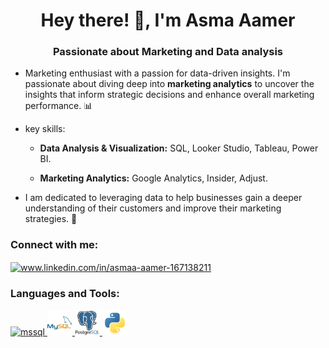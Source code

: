 <h1 align="center">Hey there! 👋, I'm Asma Aamer</h1>
<h3 align="center">Passionate about Marketing and Data analysis</h3>

- Marketing enthusiast with a passion for data-driven insights. I'm passionate about diving deep into **marketing analytics** to uncover the insights that inform strategic decisions and enhance overall marketing performance. 📊

- key skills:

  - **Data Analysis & Visualization:** SQL, Looker Studio, Tableau, Power BI.
  
  - **Marketing Analytics:** Google Analytics, Insider, Adjust.

- I am dedicated to leveraging data to help businesses gain a deeper understanding of their customers and improve their marketing strategies. 🚀


<h3 align="left">Connect with me:</h3>
<p align="left">
<a href="https://www.linkedin.com/in/asma-aamer-167138211/" target="blank"><img align="center" src="https://raw.githubusercontent.com/rahuldkjain/github-profile-readme-generator/master/src/images/icons/Social/linked-in-alt.svg" alt="www.linkedin.com/in/asmaa-aamer-167138211" height="30" width="40" /></a>


<h3 align="left">Languages and Tools:</h3>
<p align="left"> <a href="https://www.microsoft.com/en-us/sql-server" target="_blank" rel="noreferrer"> <img src="https://www.svgrepo.com/show/303229/microsoft-sql-server-logo.svg" alt="mssql" width="40" height="40"/> </a> <a href="https://www.mysql.com/" target="_blank" rel="noreferrer"> <img src="https://raw.githubusercontent.com/devicons/devicon/master/icons/mysql/mysql-original-wordmark.svg" alt="mysql" width="40" height="40"/> </a> <a href="https://www.postgresql.org" target="_blank" rel="noreferrer"> <img src="https://raw.githubusercontent.com/devicons/devicon/master/icons/postgresql/postgresql-original-wordmark.svg" alt="postgresql" width="40" height="40"/> </a> <a href="https://www.python.org" target="_blank" rel="noreferrer"> <img src="https://raw.githubusercontent.com/devicons/devicon/master/icons/python/python-original.svg" alt="python" width="40" height="40"/> </a> </p>
